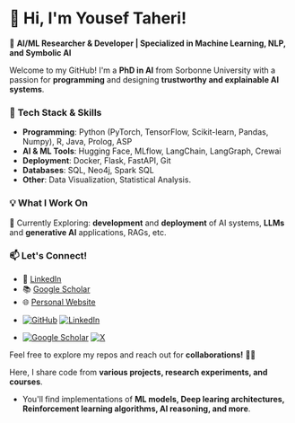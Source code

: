 # 👋 Hi, I'm Yousef Taheri!  

🚀 **AI/ML Researcher & Developer | Specialized in Machine Learning, NLP, and Symbolic AI**  

Welcome to my GitHub! I'm a **PhD in AI** from Sorbonne University with a passion for **programming**  and designing **trustworthy and explainable AI systems**.

### 🔧 **Tech Stack & Skills**  
- **Programming**: Python (PyTorch, TensorFlow, Scikit-learn, Pandas, Numpy), R, Java, Prolog, ASP  
- **AI & ML Tools**: Hugging Face, MLflow, LangChain, LangGraph, Crewai  
- **Deployment**: Docker, Flask, FastAPI, Git  
- **Databases**: SQL, Neo4j, Spark SQL  
- **Other**: Data Visualization, Statistical Analysis.  

### 💡 **What I Work On**  
🔹 Currently Exploring: **development** and **deployment** of AI systems, **LLMs** and **generative AI** applications, RAGs, etc.

### 📫 **Let's Connect!**  
- 💼 [LinkedIn](https://www.linkedin.com/in/yousef-taheri-0403205a/)  
- 📚 [Google Scholar](http://scholar.google.com/citations?user=IN72HckAAAAJ)  
- 🌐 [Personal Website](https://heritai.github.io/)


* [![GitHub](https://img.shields.io/badge/GitHub-%23121011.svg?logo=github&logoColor=white)](https://github.com/yousef-taheri)
 [![LinkedIn](https://custom-icon-badges.demolab.com/badge/LinkedIn-0A66C2?logo=linkedin-white&logoColor=fff)](https://www.linkedin.com/in/yousef-taheri-0403205a/?_l=en_US)
 
* [![Google Scholar](https://img.shields.io/badge/GoogleScholar-white?logo=googlescholar)](http://scholar.google.com/citations?user=IN72HckAAAAJ)
 [![X](https://img.shields.io/badge/X-blue?logo=x)](https://x.com/HeritaMind)



Feel free to explore my repos and reach out for **collaborations!** 🤖✨  


Here, I share code from **various projects, research experiments, and courses**. 
- You'll find implementations of **ML models, Deep learing architectures, Reinforcement learning algorithms, AI reasoning, and more**.





<!---
yousef-taheri/yousef-taheri is a ✨ special ✨ repository because its `README.md` (this file) appears on your GitHub profile.
You can click the Preview link to take a look at your changes.
--->

